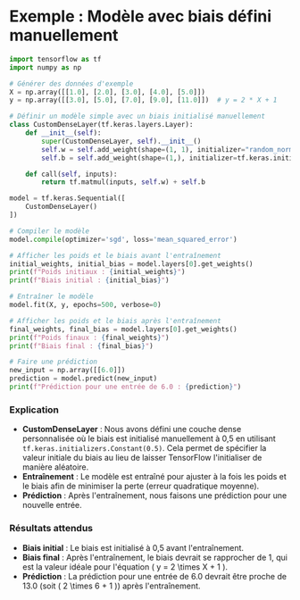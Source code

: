 # Exemple : Modèle avec biais défini manuellement

```python
import tensorflow as tf
import numpy as np

# Générer des données d'exemple
X = np.array([[1.0], [2.0], [3.0], [4.0], [5.0]])
y = np.array([[3.0], [5.0], [7.0], [9.0], [11.0]])  # y = 2 * X + 1

# Définir un modèle simple avec un biais initialisé manuellement
class CustomDenseLayer(tf.keras.layers.Layer):
    def __init__(self):
        super(CustomDenseLayer, self).__init__()
        self.w = self.add_weight(shape=(1, 1), initializer="random_normal", trainable=True)
        self.b = self.add_weight(shape=(1,), initializer=tf.keras.initializers.Constant(0.5), trainable=True)

    def call(self, inputs):
        return tf.matmul(inputs, self.w) + self.b

model = tf.keras.Sequential([
    CustomDenseLayer()
])

# Compiler le modèle
model.compile(optimizer='sgd', loss='mean_squared_error')

# Afficher les poids et le biais avant l'entraînement
initial_weights, initial_bias = model.layers[0].get_weights()
print(f"Poids initiaux : {initial_weights}")
print(f"Biais initial : {initial_bias}")

# Entraîner le modèle
model.fit(X, y, epochs=500, verbose=0)

# Afficher les poids et le biais après l'entraînement
final_weights, final_bias = model.layers[0].get_weights()
print(f"Poids finaux : {final_weights}")
print(f"Biais final : {final_bias}")

# Faire une prédiction
new_input = np.array([[6.0]])
prediction = model.predict(new_input)
print(f"Prédiction pour une entrée de 6.0 : {prediction}")
```

### Explication

- **CustomDenseLayer** : Nous avons défini une couche dense personnalisée où le biais est initialisé manuellement à 0,5 en utilisant `tf.keras.initializers.Constant(0.5)`. Cela permet de spécifier la valeur initiale du biais au lieu de laisser TensorFlow l'initialiser de manière aléatoire.
- **Entraînement** : Le modèle est entraîné pour ajuster à la fois les poids et le biais afin de minimiser la perte (erreur quadratique moyenne).
- **Prédiction** : Après l'entraînement, nous faisons une prédiction pour une nouvelle entrée.

### Résultats attendus

- **Biais initial** : Le biais est initialisé à 0,5 avant l'entraînement.
- **Biais final** : Après l'entraînement, le biais devrait se rapprocher de 1, qui est la valeur idéale pour l'équation \( y = 2 \times X + 1 \).
- **Prédiction** : La prédiction pour une entrée de 6.0 devrait être proche de 13.0 (soit \( 2 \times 6 + 1 \)) après l'entraînement.

